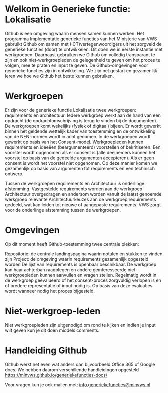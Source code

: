 # Welkom in Generieke functie: Lokalisatie
Github is een omgeving waarin mensen samen kunnen werken. Het programma Implementatie generieke functies van het Ministerie van VWS gebruikt Github om samen met (ICT)vertegenwoordigers uit het zorgveld de generieke functies (door) te ontwikkelen. Dit doen we in eerste instantie met werkgroepen. Daarnaast gebruiken we Github om volledig transparant te zijn en ook niet-werkgroepleden de gelegenheid te geven om het proces te volgen, mee te praten en input te geven. De Github-omgevingen voor generieke functies zijn in ontwikkeling. We zijn net gestart en gezamenlijk leren we hoe we Github het beste kunnen gebruiken.

# Werkgroepen
Er zijn voor de generieke functie Lokalisatie twee werkgroepen: requirements en architectuur. Iedere werkgroep werkt aan de hand van een opdracht (de opdrachtomschrijving is terug te vinden bij de documenten). De werkgroepen komt wekelijks (fysiek of digitaal) bijeen. Er wordt gewerkt binnen het geldende wettelijk kader van toestemming en de ontwikkeling van de NEN-normen wordt in acht genomen. In de werkgroepen wordt gewerkt op basis van het Consent-model. Werkgroepleden kunnen requirements en ideeëen (beargumenteerd) voorstellen of bekritiseren. Een voorstel wordt opgenomen als er consent is (alle deelnemers kunnen het voorstel op basis van de gedeelde argumenten accepteren). Als er geen consent is wordt het voorstel niet opgenomen. Op deze manier komen we gezamenlijk op basis van argumenten tot requirements en een technisch ontwerp.

Tussen de werkgroepen requirements en Architectuur is onderlinge afstemming. Vastgestelde requirements worden aan de werkgroep Architectuur overgedragen en andersom worden vanuit de laatst genoemde werkgroep relevante Architectuurkeuzes aan de werkgroep requirements gedeeld, wat kan leiden tot nieuwe of aangepaste requirements. VWS zorgt voor de onderlinge afstemming tussen de werkgroepen.

# Omgevingen
Op dit moment heeft Github-toestemming twee centrale plekken:

Repositorie: de centrale landingspagina waarin notulen en stukken te vinden zijn
Project: de omgeving waarin requirements gezamenlijk opgesteld worden
De lijst van requirements is openbaar beschikbaar. De werkgroep kan haar achterban raadplegen en andere geïnteresseerde niet-werkgroepleden kunnen aanvullen en vragen stellen. Regelmatig wordt in de werkgroep geëvalueerd of het consent-proces zorgvuldig verlopen is en of bredere representatie of input nodig is. Op basis van deze evaluaties wordt wanneer nodig het proces bijgesteld.

# Niet-werkgroep-leden
Niet werkgroepleden zijn uitgenodigd om rond te kijken en indien je input wilt geven kun je dit doen middels comments.

# Handleiding Github
Github werkt net even wat anders dan bijvoorbeeld Office 365 of Google docs. We hebben daarom verschillende handleidingen opgesteld https://minvws.github.io/generiekefuncties-docs/

Voor vragen kun je ook mailen met: info.generiekefuncties@minvws.nl
